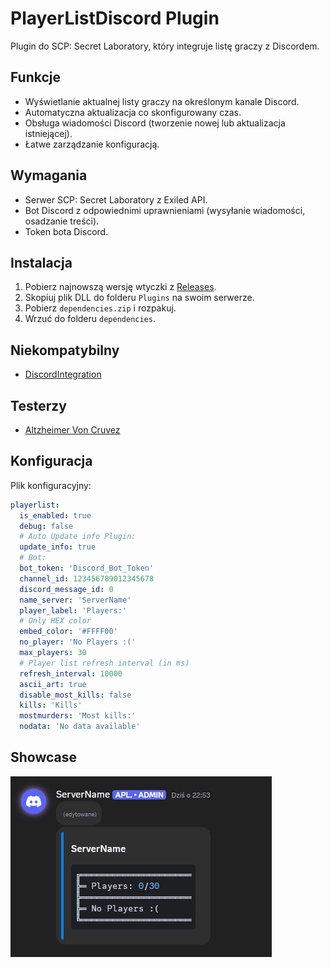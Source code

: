 # PlayerListDiscord Plugin  

Plugin do SCP: Secret Laboratory, który integruje listę graczy z Discordem.

## Funkcje  

- Wyświetlanie aktualnej listy graczy na określonym kanale Discord.  
- Automatyczna aktualizacja co skonfigurowany czas.  
- Obsługa wiadomości Discord (tworzenie nowej lub aktualizacja istniejącej).  
- Łatwe zarządzanie konfiguracją.  

## Wymagania  

- Serwer SCP: Secret Laboratory z Exiled API.  
- Bot Discord z odpowiednimi uprawnieniami (wysyłanie wiadomości, osadzanie treści).  
- Token bota Discord.   

## Instalacja  

1. Pobierz najnowszą wersję wtyczki z [Releases](https://github.com/Cat-Potato/PlayerListDiscord/releases).  
2. Skopiuj plik DLL do folderu `Plugins` na swoim serwerze.
3. Pobierz `dependencies.zip` i rozpakuj.
4. Wrzuć do folderu `dependencies`.

## Niekompatybilny
- [DiscordIntegration](https://github.com/Exiled-Team/DiscordIntegration)

## Testerzy
- [Altzheimer Von Cruvez](https://steamcommunity.com/profiles/76561199515830986/)

## Konfiguracja  

Plik konfiguracyjny:  

```yml
playerlist:
  is_enabled: true
  debug: false
  # Auto Update info Plugin:
  update_info: true
  # Bot:
  bot_token: 'Discord_Bot_Token'
  channel_id: 123456789012345678
  discord_message_id: 0
  name_server: 'ServerName'
  player_label: 'Players:'
  # Only HEX color
  embed_color: '#FFFF00'
  no_player: 'No Players :('
  max_players: 30
  # Player list refresh interval (in ms)
  refresh_interval: 10000
  ascii_art: true
  disable_most_kills: false
  kills: 'Kills'
  mostmurders: 'Most kills:'
  nodata: 'No data available'
```

## Showcase
<img src="preview/preview1.png">

